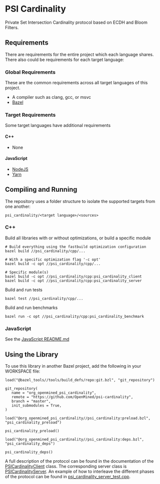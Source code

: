# PSI Cardinality

Private Set Intersection Cardinality protocol based on ECDH and Bloom Filters.

## Requirements

There are requirements for the entire project which each language shares. There also could be requirements for each target language:

### Global Requirements

These are the common requirements across all target languages of this project.

- A compiler such as clang, gcc, or msvc
- [Bazel](https://bazel.build)

### Target Requirements

Some target languages have additional requirements

#### C++

- None

#### JavaScript

- [NodeJS](https://nodejs.org/en/)
- [Yarn](https://yarnpkg.com/)

## Compiling and Running

The repository uses a folder structure to isolate the supported targets from one another:

```
psi_cardinality/<target language>/<sources>
```

### C++

Build all libraries with or without optimizations, or build a specific module

```
# Build everything using the fastbuild optimization configuration
bazel build //psi_cardinality/cpp/...

# With a specific optimization flag '-c opt'
bazel build -c opt //psi_cardinality/cpp/...

# Specific module(s)
bazel build -c opt //psi_cardinality/cpp:psi_cardinality_client
bazel build -c opt //psi_cardinality/cpp:psi_cardinality_server
```

Build and run tests

```
bazel test //psi_cardinality/cpp/...
```

Build and run benchmarks

```
bazel run -c opt //psi_cardinality/cpp:psi_cardinality_benchmark
```

### JavaScript

See the [JavaScript README.md](psi_cardinality/javascript/README.md)

## Using the Library

To use this library in another Bazel project, add the following in your WORKSPACE file:

```
load("@bazel_tools//tools/build_defs/repo:git.bzl", "git_repository")

git_repository(
   name = "org_openmined_psi_cardinality",
   remote = "https://github.com/OpenMined/psi-cardinality",
   branch = "master",
   init_submodules = True,
)

load("@org_openmined_psi_cardinality//psi_cardinality:preload.bzl", "psi_cardinality_preload")

psi_cardinality_preload()

load("@org_openmined_psi_cardinality//psi_cardinality:deps.bzl", "psi_cardinality_deps")

psi_cardinality_deps()

```

A full description of the protocol can be found in the documentation of the [PSICardinalityClient](psi_cardinality/cpp/psi_cardinality_client.h) class.
The corresponding server class is [PSICardinalityServer](psi_cardinality/cpp/psi_cardinality_server.h).
An example of how to interleave the different phases of the protocol can be found in [psi_cardinality_server_test.cpp](psi_cardinality/cpp/psi_cardinality_server_test.cpp).
